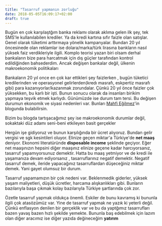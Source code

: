 ```yaml
---
title: "Tasarruf yapmanın zorluğu"
date: 2018-05-05T16:09:17+02:00
draft: true
---
```


Bugün en çok karşılaştğım banka reklamı olarak aklıma gelen ilk şey, tek SMS'le kullanılabilen krediler.
Ya da kredi kartına sıfır faizle olan satışlar. Genel olarak tüketimi arttırmaya yönelik kampanyalar.
Bundan 20 yıl öncesinede olan reklamlar ise dolara/marka/türk lirasına bankların nasıl yüksek faiz verdikleriyle ilgili.
Komplo teorisi yazan biri olsam derhal bankaların bize para harcatmak için dış güçler tarafından kontrol edildiğinden bahsederdim. Ancak değişen bankalar değil, ülkenin makroekonomik politikaları

Bankaların 20 yıl once en çok kar ettikleri şey faizlerken , bugün tüketici kredilerinden ve operasyonel gelirlerden(kredı masrafı, eskpertiz masrafı gibi) para kazanıyorlar/kazanmak zorundalar. Çünkü 20 yıl önce faizler çok yüksekken, bu karlı bir işti. Bunun sonucu olarak da insanları birikim yapmaya teşvik etmek karlıydı. Günümüzde ise durum tam tersi. Bu değişen durumun ekonomik ve siyasi nedenleri var. Bunları [Mahfi Eğilmez](http://www.mahfiegilmez.com/)'in blogunda bulabilirsin.

Bizim bu blogda tartışacağımız şey ise makroekonomik durumlar değil, sokaktaki düz adamı seni-beni etkileyen basit gerçekler

Hergün işe gidiyoruz ve bunun karşılığında bir ücret alıyoruz. Bundan gelir vergisi ve sgk kesintileri oluyor. Elinize geçen miktar'a Türkiye'de **net maaş** deniyor. Ekonomi literatüründe **disposable income** şeklinde geçiyor. Eğer net maaşınızın hepsini diğer maaşınız elinize geçene kadar harcıyorsanız, tasarruf yapamıyorsunuz demektir. Hatta bu maaş yetmiyor ve de kredi ile yaşamanıza devam ediyorsanız , tasarruflarınız negatif demektir. Negatif tasarruf demek, ileride yapacağınız tasarruflardan düşeceğiniz miktar demek. Yani gayet olumsuz bir durum.

Tasarruf yapamamızın bir çok nedeni var. Beklenmedik giderler, yüksek yaşam maliyetleri, düşük ücretler, harcama alışkanlıkları gibi. Bunların bazılarıyla başa çıkmak kolay bazılarıyla Türkiye şartlarında çok zor.

Özetle tasarruf yapmak oldukça önemli. Eskiler de bunu kavramış ki bununla ilgili çok atasözümüz var. Yine de tasarruf yapmak ne yazık ki yeterli değil. Çünkü enflasyon denilen bir gerçeklik var ve bu da yaptğımız tasarrufları bazen yavaş bazen hızlı şekilde yemekte. Bununla baş edebilmek için lazım olan diğer aracımız ise diğer yazıda değineceğim **yatırım**
